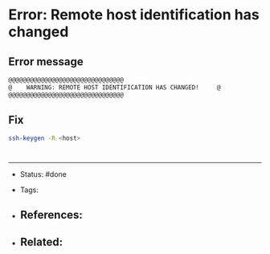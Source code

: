 # Error: Remote host identification has changed
## Error message
```bash
@@@@@@@@@@@@@@@@@@@@@@@@@@@@@@@@
@    WARNING: REMOTE HOST IDENTIFICATION HAS CHANGED!     @
@@@@@@@@@@@@@@@@@@@@@@@@@@@@@@@@
```

## Fix
```bash
ssh-keygen -R <host>
```


# 

---
- Status: #done

- Tags: 

- References:
	- 

- Related:
	- 
